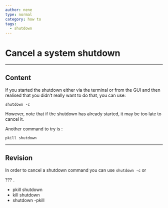 ```yaml
---
author: nene
type: normal
category: how to
tags:
  - shutdown
---
```


# Cancel a system shutdown


---

## Content

If you started the shutdown either via the terminal or from the GUI and then realised that you didn’t really want to do that, you can use:

```plain-text
shutdown -c
```

However, note that if the shutdown has already started, it may be too late to cancel it.

Another command to try is :

```plain-text
pkill shutdown
```


---

## Revision

In order to cancel a shutdown command you can use `shutdown -c` or 

??? .

- pkill shutdown
- kill shutdown
- shutdown -pkill
 
